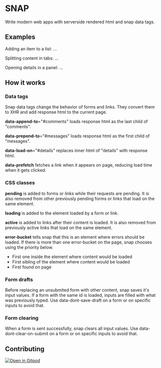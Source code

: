 # SNAP

Write modern web apps with serverside rendered html and snap data tags.

## Examples

Adding an item to a list: ...

Splitting content in tabs: ...

Opening details in a panel: ...

## How it works

### Data tags

Snap data tags change the behavior of forms and links. 
They convert them to XHR and add response html to the current page.

**data-append-to**="#comments" loads response html as the last child of "comments".

**data-prepend-to**="#messages" loads response html as the first child of "messages".

**data-load-on**="#details" replaces inner html of "details" with response html.

**data-prefetch** fetches a link when it appears on page, reducing load time when it gets clicked.

### CSS classes

**pending** is added to forms or links while their requests are pending. 
It is also removed from other previously pending forms or links that load on the same element.

**loading** is added to the element loaded by a form or link.

**active** is added to links after their content is loaded. 
It is also removed from previously active links that load on the same element.

**error-bucket** tells snap that this is an element where errors should be loaded. 
If there is more than one error-bucket on the page, snap chooses using the priority below.
- First one inside the element where content would be loaded
- First sibling of the element where content would be loaded
- First found on page

### Form drafts

Before replacing an unsubmited form with other content, snap saves it's input values. 
If a form with the same id is loaded, inputs are filled with what was previously typed. 
Use data-dont-save-draft on a form or on specific inputs to avoid that.

### Form clearing

When a form is sent successfully, snap clears all input values. 
Use data-dont-clear-on-submit on a form or on specific inputs to avoid that.

## Contributing

[![Open in Gitpod](https://gitpod.io/button/open-in-gitpod.svg)](https://gitpod.io/#https://github.com/eyder/snap)
